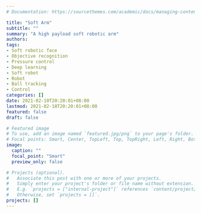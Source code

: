 ```yaml
---
# Documentation: https://sourcethemes.com/academic/docs/managing-content/

title: "Soft Arm"
subtitle: ""
summary: "A high payload soft robotic arm"
authors:
tags:
- Soft robotic face
- Objective recognition
- Pressure control
- Deep learning
- Soft robot
- Robot
- Ball tracking
- Control
categories: []
date: 2021-02-10T20:20:01+08:00
lastmod: 2021-02-10T20:20:01+08:00
featured: false
draft: false

# Featured image
# To use, add an image named `featured.jpg/png` to your page's folder.
# Focal points: Smart, Center, TopLeft, Top, TopRight, Left, Right, BottomLeft, Bottom, BottomRight.
image:
  caption: ""
  focal_point: "Smart"
  preview_only: false

# Projects (optional).
#   Associate this post with one or more of your projects.
#   Simply enter your project's folder or file name without extension.
#   E.g. `projects = ["internal-project"]` references `content/project/deep-learning/index.md`.
#   Otherwise, set `projects = []`.
projects: []
---
```

